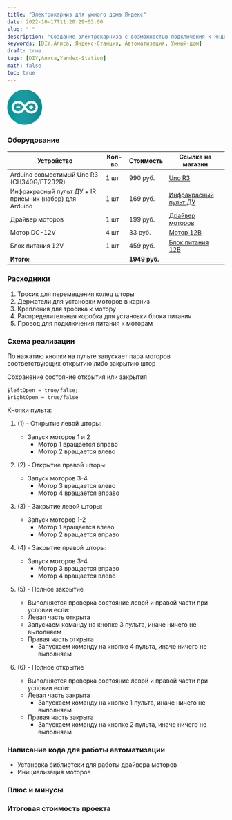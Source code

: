 ```yaml
---
title: "Электрокарниз для умного дома Яндекс"
date: 2022-10-17T11:20:29+03:00
slug: " "
description: "Создание электрокарниза с возможностью подключения к Яндекс-Станции"
keywords: [DIY,Алиса, Яндекс-Станция, Автоматизация, Умный-дом]
draft: true
tags: [DIY,Алиса,Yandex-Station]
math: false
toc: true
---
```


<img src="/images/diy-alise-arduino/arduino-logo-1.png" height="81px" width="81px" alt= "arduino-logo" class="logo">

### Оборудование 
| Устройство  | Кол-во  |  Стоимость | Ссылка на магазин  |  
|---|---|---|---|
| Arduino совместимый Uno R3 (CH340G/FT232R)  | 1 шт  | 990 руб.  |[Uno R3](https://ampero.ru/arduino-uno-r3-ch340g.html)  | 
|  Инфракрасный пульт ДУ + IR приемник (набор) для Arduino | 1 шт   |  169 руб. | [Инфракрасный пульт ДУ](https://ampero.ru/infrakrasnyy-pult-du-ir-priemnik-nabor-dlya-arduino.html)   |  
|  Драйвер моторов  |  1 шт | 199 руб.  | [Драйвер моторов](https://ampero.ru/motor-drive-shield-l293d-dlya-arduino.html)  | 
|  Мотор DC-12V  |  4 шт | 33 руб.  | [Мотор 12В](https://ampero.ru/f130-08450-12-v-elektrodvigatel-1.html)  | 
|  Блок питания 12V  |  1 шт | 459 руб.  | [Блок питания 12В](https://ampero.ru/blok-pitaniya-12v-15-vt-germetichnyy.html)  | 
|  **Итого:** |  | **1949 руб.**  |  | 


### Расходники
1. Тросик для перемещения колец шторы
2. Держатели для установки моторов в карниз
3. Крепления для тросика к мотору
4. Распределительная коробка для установки блока питания
5. Провод для подключения питания к моторам
### Схема реализации

По нажатию кнопки на пульте запускает пара моторов соответствующих открытию либо закрытию штор

Сохранение состояние открытия или закрытия
```Opening state
$leftOpen = true/false;
$rightOpen = true/false
```
Кнопки пульта:
 1. (1) - Открытие левой шторы:
    - Запуск моторов 1 и 2
       - Мотор 1 вращается вправо
       - Мотор 2 вращается влево
2. (2) - Открытие правой шторы:
    - Запуск моторов 3-4
      - Мотор 3 вращается влево
      - Мотор 4 вращается вправо
3. (3) - Закрытие левой шторы:
    - Запуск моторов 1-2
      - Мотор 1 вращается влево
      - Мотор 2 вращается вправо
3. (4) - Закрытие правой шторы:
    - Запуск моторов 3-4
      - Мотор 3 вращается вправо
      - Мотор 4 вращается влево
    
4. (5) - Полное закрытие
    - Выполняется проверка состояние левой и правой части при условии если:
     - Левая часть открыта
      - Запускаем команду на кнопке 3 пульта, иначе ничего не выполняем
    - Правая часть открыта 
      - Запускаем команду на кнопке 4 пульта, иначе ничего не выполняем

5. (6) - Полное открытие
    - Выполняется проверка состояние левой и правой части при условии если:
    - Левая часть закрыта
        - Запускаем команду на кнопке 1 пульта, иначе ничего не выполняем
    - Правая часть закрыта
        - Запускаем команду на кнопке 2 пульта, иначе ничего не выполняем

### Написание кода для работы автоматизации

 - Установка библиотеки для работы драйвера моторов
 - Инициализация моторов 

### Плюс и минусы
### Итоговая стоимость проекта

